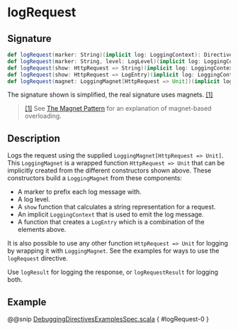 # logRequest

## Signature

```scala
def logRequest(marker: String)(implicit log: LoggingContext): Directive0
def logRequest(marker: String, level: LogLevel)(implicit log: LoggingContext): Directive0
def logRequest(show: HttpRequest => String)(implicit log: LoggingContext): Directive0
def logRequest(show: HttpRequest => LogEntry)(implicit log: LoggingContext): Directive0
def logRequest(magnet: LoggingMagnet[HttpRequest => Unit])(implicit log: LoggingContext): Directive0
```

The signature shown is simplified, the real signature uses magnets. <a id="^1" href="#1">[1]</a>

> <a id="1" href="#^1">[1]</a> See [The Magnet Pattern](http://spray.io/blog/2012-12-13-the-magnet-pattern/) for an explanation of magnet-based overloading.

## Description

Logs the request using the supplied `LoggingMagnet[HttpRequest => Unit]`.  This `LoggingMagnet` is a wrapped
function `HttpRequest => Unit` that can be implicitly created from the different constructors shown above. These
constructors build a `LoggingMagnet` from these components:

>
 * A marker to prefix each log message with.
 * A log level.
 * A `show` function that calculates a string representation for a request.
 * An implicit `LoggingContext` that is used to emit the log message.
 * A function that creates a `LogEntry` which is a combination of the elements above.

It is also possible to use any other function `HttpRequest => Unit` for logging by wrapping it with `LoggingMagnet`.
See the examples for ways to use the `logRequest` directive.

Use `logResult` for logging the response, or `logRequestResult` for logging both.

## Example

@@snip [DebuggingDirectivesExamplesSpec.scala](../../../../../../../test/scala/docs/http/scaladsl/server/directives/DebuggingDirectivesExamplesSpec.scala) { #logRequest-0 }